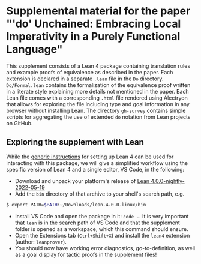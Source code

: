 # Supplemental material for the paper "'do' Unchained: Embracing Local Imperativity in a Purely Functional Language"

This supplement consists of a Lean 4 package containing translation rules and example proofs of equivalence as described in the paper.
Each extension is declared in a separate `.lean` file in the `Do` directory.
`Do/Formal.lean` contains the formalization of the equivalence proof written in a literate style explaining more details not mentioned in the paper.
Each Lean file comes with a corresponding `.html` file rendered using Alectryon that allows for exploring the file including type and goal information in any browser without installing Lean.
The directory `gh-survey` contains simple scripts for aggregating the use of extended `do` notation from Lean projects on GitHub.

## Exploring the supplement with Lean

While the [generic instructions](https://leanprover.github.io/lean4/doc/setup.html) for setting up Lean 4 can be used for interacting with this package, we will give a simplified workflow using the specific version of Lean 4 and a single editor, VS Code, in the following:

* Download and unpack your platform's release of [Lean 4.0.0-nightly-2022-05-19](https://github.com/leanprover/lean4-nightly/releases/tag/nightly-2022-05-19)
* Add the `bin` directory of that archive to your shell's search path, e.g.
```bash
$ export PATH=$PATH:~/Downloads/lean-4.0.0-linux/bin
```
* Install VS Code and open the package in it: `code .`.
  It is very important that `lean` is in the search path of VS Code and that the supplement folder is opened as a workspace, which this command should ensure.
* Open the Extensions tab (`Ctrl+Shift+X`) and install the `lean4` extension (author: `leanprover`).
* You should now have working error diagnostics, go-to-definition, as well as a goal display for tactic proofs in the supplement files!
